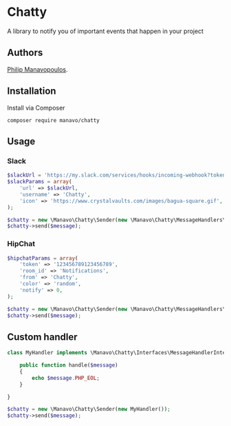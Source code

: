 # Chatty

A library to notify you of important events that happen in your project

## Authors

[Philip Manavopoulos](https://github.com/manavo).

## Installation

Install via Composer

```
composer require manavo/chatty
```

## Usage

### Slack

```php
$slackUrl = 'https://my.slack.com/services/hooks/incoming-webhook?token=XXXXXXXXXX';
$slackParams = array(
	'url' => $slackUrl,
	'username' => 'Chatty',
	'icon' => 'https://www.crystalvaults.com/images/bagua-square.gif',
);

$chatty = new \Manavo\Chatty\Sender(new \Manavo\Chatty\MessageHandlers\Slack($slackParams));
$chatty->send($message);
```

### HipChat

```php
$hipchatParams = array(
	'token' => '123456789123456789',
	'room_id' => 'Notifications',
	'from' => 'Chatty',
	'color' => 'random',
	'notify' => 0,
);

$chatty = new \Manavo\Chatty\Sender(new \Manavo\Chatty\MessageHandlers\Hipchat($hipchatParams));
$chatty->send($message);
```

## Custom handler

```php
class MyHandler implements \Manavo\Chatty\Interfaces\MessageHandlerInterface {

	public function handle($message)
	{
		echo $message.PHP_EOL;
	}

}

$chatty = new \Manavo\Chatty\Sender(new MyHandler());
$chatty->send($message);
```
